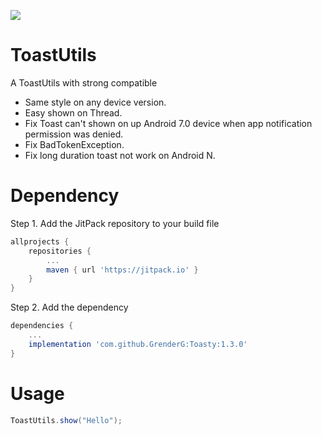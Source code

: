 [![](https://jitpack.io/v/kolacbb/ToastUtils.svg)](https://jitpack.io/#kolacbb/ToastUtils)

# ToastUtils
A ToastUtils with strong compatible


* Same style on any device version.
* Easy shown on Thread.
* Fix Toast can't shown on up Android 7.0 device when app notification permission was denied.
* Fix BadTokenException.
* Fix long duration toast not work on Android N.

# Dependency

Step 1. Add the JitPack repository to your build file

```gradle
allprojects {
    repositories {
        ...
        maven { url 'https://jitpack.io' }
    }
}
```

Step 2. Add the dependency

```gradle
dependencies {
	...
	implementation 'com.github.GrenderG:Toasty:1.3.0'
}
```

# Usage

```java
ToastUtils.show("Hello");
```



